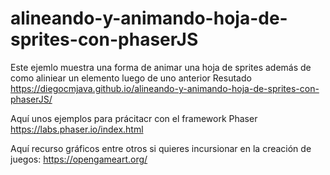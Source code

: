 # alineando-y-animando-hoja-de-sprites-con-phaserJS
Este ejemlo muestra una forma de animar una hoja de sprites además de como aliniear un elemento luego de uno anterior
Resutado https://diegocmjava.github.io/alineando-y-animando-hoja-de-sprites-con-phaserJS/

Aquí unos ejemplos para prácitacr con el framework Phaser https://labs.phaser.io/index.html

Aquí recurso gráficos entre otros si quieres incursionar en la creación de juegos: https://opengameart.org/
